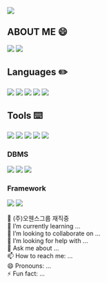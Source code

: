<img src="https://capsule-render.vercel.app/api?type=Waving&color=auto&height=300&section=header&text=I'm%20Daeun&fontSize=90" />

## ABOUT ME 😄

<a href="https://www.notion.so/16821e61a1b240769be159c0143f2869" target="_blank"><img src="https://img.shields.io/badge/notion-000000?style=for-the-badge&logo=Notion&logoColor=ffffff"/></a>
<a href="https://blog.naver.com/bakdan2" target="_blank"><img src="https://img.shields.io/badge/blog-2DB400?style=for-the-badge&logo=blogger&logoColor=ffffff"/></a>
## Languages ✏️
<a href="https://blog.naver.com/bakdan2" target="_blank"><img src="https://img.shields.io/badge/java-E17102?style=for-the-badge&logo=openjdk&logoColor=ffffff"/></a>
<a href="https://blog.naver.com/bakdan2" target="_blank"><img src="https://img.shields.io/badge/javascript-F7DF1E?style=for-the-badge&logo=javascript&logoColor=ffffff"/></a>
<a href="https://blog.naver.com/bakdan2" target="_blank"><img src="https://img.shields.io/badge/jquery-0769AD?style=for-the-badge&logo=jquery&logoColor=ffffff"/></a>
<a href="https://blog.naver.com/bakdan2" target="_blank"><img src="https://img.shields.io/badge/html-E34F26?style=for-the-badge&logo=html5&logoColor=ffffff"/></a>
<a href="https://blog.naver.com/bakdan2" target="_blank"><img src="https://img.shields.io/badge/css-1572B6?style=for-the-badge&logo=css3&logoColor=ffffff"/></a>
## Tools ⌨️
<a href="https://blog.naver.com/bakdan2" target="_blank"><img src="https://img.shields.io/badge/IntelliJ-0C79FC?style=for-the-badge&logo=intellijidea&logoColor=ffffff"/></a>
<a href="https://blog.naver.com/bakdan2" target="_blank"><img src="https://img.shields.io/badge/tomcat-F8DC75?style=for-the-badge&logo=apachetomcat&logoColor=000000"/></a>
<a href="https://blog.naver.com/bakdan2" target="_blank"><img src="https://img.shields.io/badge/tomcat-F8DC75?style=for-the-badge&logo=apachetomcat&logoColor=000000"/></a>
<a href="https://blog.naver.com/bakdan2" target="_blank"><img src="https://img.shields.io/badge/photoshop-31A8FF?style=for-the-badge&logo=adobephotoshop&logoColor=ffffff"/></a>
<a href="https://blog.naver.com/bakdan2" target="_blank"><img src="https://img.shields.io/badge/illustrator-FF9A00?style=for-the-badge&logo=adobeillustrator&logoColor=ffffff"/></a>
### DBMS
<a href="https://blog.naver.com/bakdan2" target="_blank"><img src="https://img.shields.io/badge/Oracle-F80000?style=for-the-badge&logo=oracle&logoColor=ffffff"/></a>
<a href="https://blog.naver.com/bakdan2" target="_blank"><img src="https://img.shields.io/badge/mysql-4479A1?style=for-the-badge&logo=mysql&logoColor=ffffff"/></a>
<a href="https://blog.naver.com/bakdan2" target="_blank"><img src="https://img.shields.io/badge/MariaDB-354168?style=for-the-badge&logo=mariadbfoundation&logoColor=ffffff"/></a>
### Framework
<a href="" target="_blank"><img src="https://img.shields.io/badge/maven-C71A36?style=for-the-badge&logo=apachemaven&logoColor=ffffff"/></a>
<a href="" target="_blank"><img src="https://img.shields.io/badge/mybatis-6DB33F?style=for-the-badge&logoColor=ffffff"/></a>


<!--
**pde0111/pde0111** is a ✨ _special_ ✨ repository because its `README.md` (this file) appears on your GitHub profile.

Here are some ideas to get you started:
-->
🔭 (주)오웬스그룹 재직중</br>
🌱 I’m currently learning ... </br>
👯 I’m looking to collaborate on ...</br>
🤔 I’m looking for help with ...</br>
💬 Ask me about ...</br>
📫 How to reach me: ...</br>
😄 Pronouns: ...</br>
⚡ Fun fact: ...</br>
